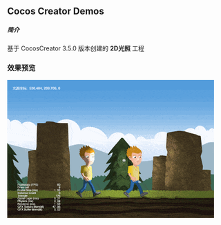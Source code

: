 ## Cocos Creator Demos

##### 简介
基于 CocosCreator 3.5.0 版本创建的 **2D光照** 工程

### 效果预览
![image](../../../gif/202202/2022022801.gif)